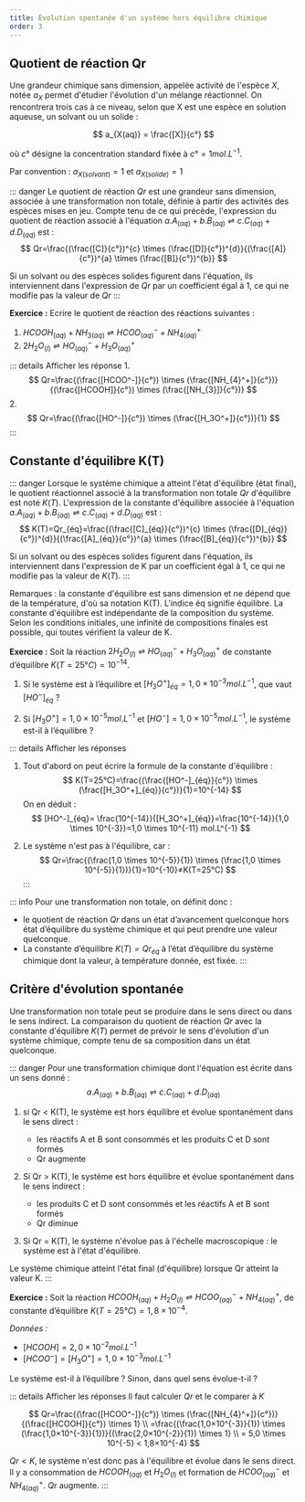 ```yaml
---
title: Évolution spontanée d'un système hors équilibre chimique
order: 3
---
```


## Quotient de réaction Qr

Une grandeur chimique sans dimension, appelée activité de l'espèce $X$, notée $a_X$ permet d'étudier l'évolution d'un mélange réactionnel. On rencontrera trois cas à ce niveau, selon que X est une espèce en solution aqueuse, un solvant ou un solide :

$$
a_{X(aq)} = \frac{[X]}{c°}
$$

où $c°$ désigne la concentration standard fixée à $c° = 1 mol.L^{-1}$.

Par convention : $a_{X(solvant)} =1$ et $a_{X(solide)} =1$

::: danger
Le quotient de réaction $Qr$ est une grandeur sans dimension, associée à une transformation non totale, définie à partir des activités des espèces mises en jeu. Compte tenu de ce qui précède, l'expression du quotient de réaction associé à l'équation $a.A_{(aq)}+b.B_{(aq)}  ⇌ c.C_{{(aq)}}+d.D_{{(aq)}}$  est :
$$
Qr=\frac{(\frac{[C]}{c°})^{c} \times (\frac{[D]}{c°})^{d}}{(\frac{[A]}{c°})^{a} \times (\frac{[B]}{c°})^{b}}
$$

Si un solvant ou des espèces solides figurent dans l'équation, ils interviennent dans l'expression de $Qr$ par un coefficient égal à $1$, ce qui ne modifie pas la valeur de $Qr$
:::

**Exercice :**
Ecrire le quotient de réaction des réactions suivantes :

1. $HCOOH_{(aq)} + NH_{3(aq)}  ⇌ HCOO_{(aq)}^- + NH_{4(aq)}^+$
2. $2H_2O_{(l)} ⇌ HO_{(aq)}^- + H_3O_{(aq)}^+$

::: details Afficher les réponse
1.
$$
Qr=\frac{(\frac{[HCOO^-]}{c°}) \times (\frac{[NH_{4}^+]}{c°})}{(\frac{[HCOOH]}{c°}) \times (\frac{[NH_{3}]}{c°})}
$$
2.
$$
Qr=\frac{(\frac{[HO^-]}{c°}) \times (\frac{[H_3O^+]}{c°})}{1}
$$
:::

## Constante d'équilibre K(T)

::: danger
Lorsque le système chimique a atteint l'état d'équilibre (état final), le quotient réactionnel associé à la transformation non totale $Qr$ d'équilibre est noté $K(T)$.
L'expression de la constante d'équilibre associée à l'équation $a.A_{(aq)}+b.B_{(aq)}  ⇌ c.C_{{(aq)}}+d.D_{{(aq)}}$  est :
$$
K(T)=Qr_{éq}=\frac{(\frac{[C]_{éq}}{c°})^{c} \times (\frac{[D]_{éq}}{c°})^{d}}{(\frac{[A]_{éq}}{c°})^{a} \times (\frac{[B]_{éq}}{c°})^{b}}
$$

Si un solvant ou des espèces solides figurent dans l'équation, ils interviennent dans l'expression de K par un coefficient égal à 1, ce qui ne modifie pas la valeur de $K(T)$.
:::

Remarques : la constante d'équilibre est sans dimension et ne dépend que de la température, d'où sa notation K(T). L'indice éq signifie équilibre.
La constante d'équilibre est indépendante de la composition du système. Selon les conditions initiales, une infinité de compositions finales est possible, qui toutes vérifient la valeur de K.

**Exercice :**
Soit la réaction $2H_2O_{(l)} ⇌ HO_{(aq)}^- + H_3O_{(aq)}^+$ de constante d’équilibre $K(T=25°C)=10^{-14}$.

1. Si le système est à l’équilibre et $[H_3O^+]_{éq}=1,0 \times 10^{-3}  mol.L^{-1}$, que vaut $[HO^-]_{éq}$ ?

2. Si $[H_3O^+]=1,0 \times 10^{-5}  mol.L^{-1}$ et $[HO^-]=1,0 \times 10^{-5}  mol.L^{-1}$, le système est-il à l’équilibre ?

::: details Afficher les réponses

1. Tout d'abord on peut écrire la formule de la constante d'équilibre :
$$
K(T=25°C)=\frac{(\frac{[HO^-]_{éq}}{c°}) \times (\frac{[H_3O^+]_{éq}}{c°})}{1}=10^{-14}
$$
On en déduit :
$$
[HO^-]_{éq}= \frac{10^{-14}}{[H_3O^+]_{éq}}=\frac{10^{-14}}{1,0 \times 10^{-3}}=1,0 \times 10^{-11}  mol.L^{-1}
$$

2. Le système n'est pas à l'équilibre, car :
$$
Qr=\frac{(\frac{1,0 \times 10^{-5}}{1}) \times (\frac{1,0 \times 10^{-5}}{1})}{1}=10^{-10}≠K(T=25°C)
$$
:::

::: info
Pour une transformation non totale, on définit donc :

- le quotient de réaction $Qr$ dans un état d’avancement quelconque hors état d’équilibre du système chimique et qui peut prendre une valeur quelconque.
- La constante d’équilibre $K(T)=Qr_{éq}$ à l’état d’équilibre du système chimique dont la valeur, à température donnée, est fixée.
:::

## Critère d'évolution spontanée

Une transformation non totale peut se produire dans le sens direct ou dans le sens indirect. La comparaison du quotient de réaction $Qr$ avec la constante d'équilibre $K(T)$ permet de prévoir le sens d'évolution d'un système chimique, compte tenu de sa composition dans un état quelconque.

::: danger
Pour une transformation chimique dont l'équation est écrite dans un sens donné :
$$
a.A_{(aq)}+b.B_{(aq)}  ⇌ c.C_{{(aq)}}+d.D_{{(aq)}}
$$

1. si Qr < K(T), le système est hors équilibre et évolue spontanément dans le sens direct :

    - les réactifs A et B sont consommés et les produits C et D sont formés
    - Qr augmente

2. Si Qr > K(T), le système est hors équilibre et évolue spontanément dans le sens indirect :

    - les produits C et D sont consommés et les réactifs A et B sont formés
    - Qr diminue

3. Si Qr = K(T), le système n'évolue pas à l'échelle macroscopique :
le système est à l'état d'équilibre.

Le système chimique atteint l'état final (d'équilibre) lorsque Qr atteint la valeur K.
:::

**Exercice :**
Soit la réaction $HCOOH_{(aq)} + H_2O_{(l)}  ⇌ HCOO_{(aq)}^- + NH_{4(aq)}^+$, de constante d’équilibre $K(T=25°C)=1,8×10^{-4}$.

*Données :*

- $[HCOOH]=2,0×10^{-2}  mol.L^{-1}$
- $[HCOO^-]=[H_3 O^+]=1,0×10^{-3}  mol.L^{-1}$

Le système est-il à l’équilibre ? Sinon, dans quel sens évolue-t-il ?

::: details Afficher les réponses
Il faut calculer $Qr$ et le comparer à $K$

$$
Qr=\frac{(\frac{[HCOO^-]}{c°}) \times (\frac{[NH_{4}^+]}{c°})}{(\frac{[HCOOH]}{c°}) \times 1}
\\
=\frac{(\frac{1,0×10^{-3}}{1}) \times (\frac{1,0×10^{-3}}{1})}{(\frac{2,0×10^{-2}}{1}) \times 1}
\\
= 5,0 \times 10^{-5} < 1,8×10^{-4}
$$

$Qr < K$, le système n'est donc pas à l'équilibre et évolue dans le sens direct. Il y a consommation de $HCOOH_{(aq)}$ et $H_2O_{(l)}$ et formation de $HCOO_{(aq)}^-$ et $NH_{4(aq)}^+$. $Qr$ augmente.
:::
